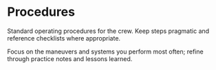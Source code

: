 
# Procedures

Standard operating procedures for the crew. Keep steps pragmatic and reference checklists where appropriate.

Focus on the maneuvers and systems you perform most often; refine through practice notes and lessons learned.
